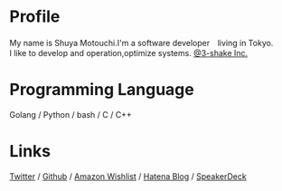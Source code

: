 # Profile
My name is Shuya Motouchi.I'm a software developer　living in Tokyo.   
I like to develop and operation,optimize systems. [@3-shake Inc. ](https://3-shake.com/)

# Programming Language
Golang / Python / bash / C / C++
# Links 
 [Twitter](https://twitter.com/nwiizo) / [Github](https://github.com/nwiizo) / [Amazon Wishlist](https://www.amazon.co.jp/registry/wishlist/1R5ZE9A1TGDZJ) / [Hatena Blog](http://syu-m-5151.hatenablog.com/) / [SpeakerDeck](https://speakerdeck.com/nwiizo)
